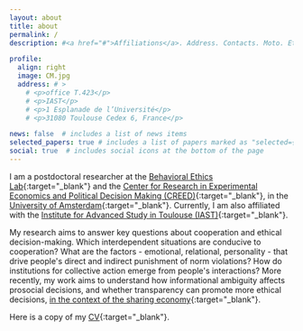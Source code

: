 ```yaml
---
layout: about
title: about
permalink: /
description: #<a href="#">Affiliations</a>. Address. Contacts. Moto. Etc.

profile:
  align: right
  image: CM.jpg
  address: # >
    # <p>office T.423</p>
    # <p>IAST</p>
    # <p>1 Esplanade de l’Université</p>
    # <p>31080 Toulouse Cedex 6, France</p>

news: false  # includes a list of news items
selected_papers: true # includes a list of papers marked as "selected={true}"
social: true  # includes social icons at the bottom of the page
---
```


I am a postdoctoral researcher at the [Behavioral Ethics Lab](https://www.behavioralethics.org/){:target="\_blank"} and the [Center for Research in Experimental Economics and Political Decision Making (CREED)](https://www.creedexperiment.nl/creed/){:target="\_blank"}, in the [University of Amsterdam](https://www.uva.nl/en/about-the-uva/organisation/faculties/faculty-of-economics-and-business/faculty-of-economics-and-business.html){:target="\_blank"}. Currently, I am also affiliated with the [Institute for Advanced Study in Toulouse (IAST)](https://www.iast.fr/){:target="\_blank"}.

My research aims to answer key questions about cooperation and ethical decision-making. Which interdependent situations are conducive to cooperation? What are the factors - emotional, relational, personality - that drive people's direct and indirect punishment of norm violations? How do institutions for collective action emerge from people's interactions? More recently, my work aims to understand how informational ambiguity affects prosocial decisions, and whether transparency can promote more ethical decisions, [in the context of the sharing economy](https://www.behavioralethics.org/project/trustpath/){:target="\_blank"}.

Here is a copy of my [CV](https://catherinemolho.github.io/assets/pdf/CV_CMolho.pdf){:target="\_blank"}.
